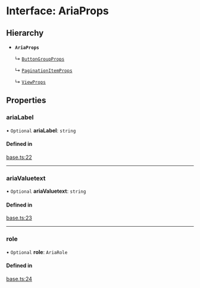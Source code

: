 # Interface: AriaProps

## Hierarchy

- **`AriaProps`**

  ↳ [`ButtonGroupProps`](ButtonGroupProps.md)

  ↳ [`PaginationItemProps`](PaginationItemProps.md)

  ↳ [`ViewProps`](ViewProps.md)

## Properties

### ariaLabel

• `Optional` **ariaLabel**: `string`

#### Defined in

[base.ts:22](https://github.com/aws-amplify/amplify-ui/blob/932629520/packages/react/src/primitives/types/base.ts#L22)

---

### ariaValuetext

• `Optional` **ariaValuetext**: `string`

#### Defined in

[base.ts:23](https://github.com/aws-amplify/amplify-ui/blob/932629520/packages/react/src/primitives/types/base.ts#L23)

---

### role

• `Optional` **role**: `AriaRole`

#### Defined in

[base.ts:24](https://github.com/aws-amplify/amplify-ui/blob/932629520/packages/react/src/primitives/types/base.ts#L24)
